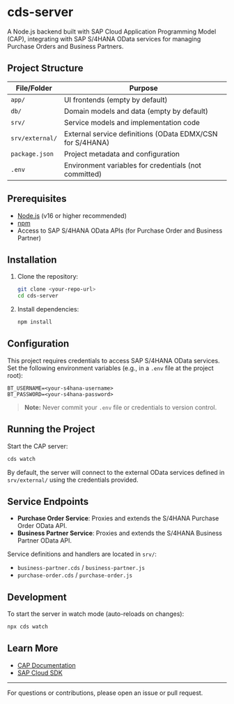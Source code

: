 # cds-server

A Node.js backend built with SAP Cloud Application Programming Model (CAP), integrating with SAP S/4HANA OData services for managing Purchase Orders and Business Partners.

## Project Structure

| File/Folder      | Purpose                                                      |
|------------------|--------------------------------------------------------------|
| `app/`           | UI frontends (empty by default)                              |
| `db/`            | Domain models and data (empty by default)                    |
| `srv/`           | Service models and implementation code                       |
| `srv/external/`  | External service definitions (OData EDMX/CSN for S/4HANA)    |
| `package.json`   | Project metadata and configuration                           |
| `.env`           | Environment variables for credentials (not committed)         |

## Prerequisites

- [Node.js](https://nodejs.org/) (v16 or higher recommended)
- [npm](https://www.npmjs.com/)
- Access to SAP S/4HANA OData APIs (for Purchase Order and Business Partner)

## Installation

1. Clone the repository:
   ```sh
   git clone <your-repo-url>
   cd cds-server
   ```
2. Install dependencies:
   ```sh
   npm install
   ```

## Configuration

This project requires credentials to access SAP S/4HANA OData services. Set the following environment variables (e.g., in a `.env` file at the project root):

```
BT_USERNAME=<your-s4hana-username>
BT_PASSWORD=<your-s4hana-password>
```

> **Note:** Never commit your `.env` file or credentials to version control.

## Running the Project

Start the CAP server:

```sh
cds watch
```

By default, the server will connect to the external OData services defined in `srv/external/` using the credentials provided.

## Service Endpoints

- **Purchase Order Service**: Proxies and extends the S/4HANA Purchase Order OData API.
- **Business Partner Service**: Proxies and extends the S/4HANA Business Partner OData API.

Service definitions and handlers are located in `srv/`:
- `business-partner.cds` / `business-partner.js`
- `purchase-order.cds` / `purchase-order.js`

## Development

To start the server in watch mode (auto-reloads on changes):

```sh
npx cds watch
```

## Learn More

- [CAP Documentation](https://cap.cloud.sap/docs/)
- [SAP Cloud SDK](https://sap.github.io/cloud-sdk/docs/js/)

---

For questions or contributions, please open an issue or pull request.
